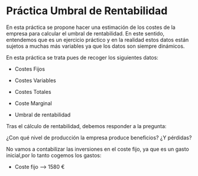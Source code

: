 # Práctica Umbral de Rentabilidad

En esta práctica se propone hacer una estimación de los costes de la empresa 
para calcular el umbral de rentabilidad.  En este sentido, entendemos que es 
un ejercicio práctico y en la realidad estos datos están sujetos a muchas 
más variables ya que los datos son siempre dinámicos.

En esta práctica se trata pues de recoger los siguientes datos:

* Costes Fijos

* Costes Variables

* Costes Totales

* Coste Marginal

* Umbral de rentabilidad

 
Tras el cálculo de rentabilidad, debemos responder a la pregunta: 

¿Con qué nivel de producción la empresa produce beneficios? ¿Y pérdidas? 


No vamos a contabilizar las inversiones en el coste fijo, ya que es un
gasto inicial,por lo tanto cogemos los gastos:

* Coste fijo --> 1580 € 
